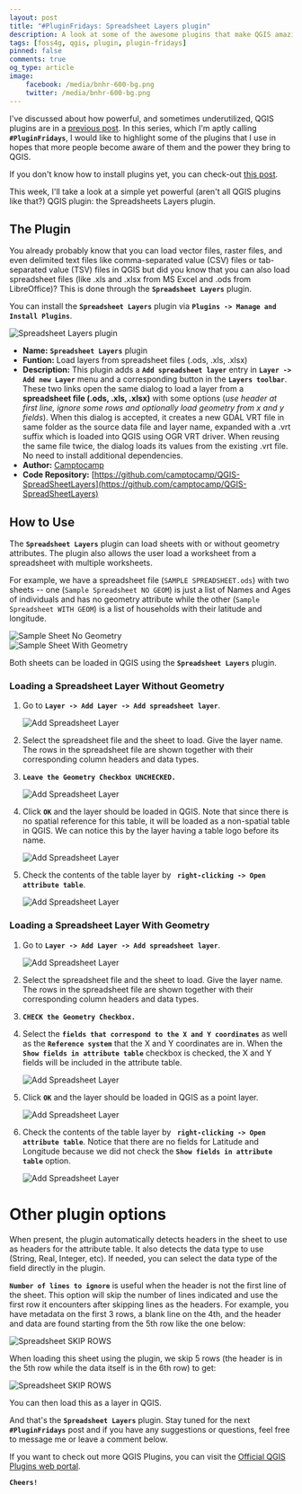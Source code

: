 ```yaml
---
layout: post
title: "#PluginFridays: Spreadsheet Layers plugin"
description: A look at some of the awesome plugins that make QGIS amazing. This week -- the Spreadsheet Layers plugin.
tags: [foss4g, qgis, plugin, plugin-fridays]
pinned: false
comments: true
og_type: article
image:
    facebook: /media/bnhr-600-bg.png
    twitter: /media/bnhr-600-bg.png
---
```


I've discussed about how powerful, and sometimes underutilized, QGIS plugins are in a [previous post](https://benhur07b.github.io/2017-07-14-qgis-plugins.html). In this series, which I'm aptly calling **```#PluginFridays```**, I would like to highlight some of the plugins that I use in hopes that more people become aware of them and the power they bring to QGIS.

If you don't know how to install plugins yet, you can check-out [this post](https://benhur07b.github.io/2017-07-14-qgis-plugins.html).

This week, I'll take a look at a simple yet powerful (aren't all QGIS plugins like that?) QGIS plugin: the Spreadsheets Layers plugin.

## The Plugin

You already probably know that you can load vector files, raster files, and even delimited text files like comma-separated value (CSV) files or tab-separated value (TSV) files in QGIS but did you know that you can also load spreadsheet files (like .xls and .xlsx from MS Excel and .ods from LibreOffice)? This is done through the **```Spreadsheet Layers```** plugin.

You can install the **```Spreadsheet Layers```** plugin via **```Plugins -> Manage and Install Plugins```**.

<div class="col-lg-12 img-container"><img class="img-responsive post-img img-shadow" src="{{ site.baseurl }}/media/posts/2018-07-27-pluginfridays-spreadsheet-layers-plugin/spreadsheetlayers.png" alt="Spreadsheet Layers plugin"></div>

* **Name:** **```Spreadsheet Layers```** plugin
* **Funtion:** Load layers from spreadsheet files (.ods, .xls, .xlsx)
* **Description:** This plugin adds a **```Add spreadsheet layer```** entry in **```Layer -> Add new Layer```** menu and a corresponding button in the **```Layers toolbar```**. These two links open the same dialog to load a layer from a **spreadsheet file (.ods, .xls, .xlsx)** with some options (*use header at first line, ignore some rows and optionally load geometry from x and y fields*). When this dialog is accepted, it creates a new GDAL VRT file in same folder as the source data file and layer name, expanded with a .vrt suffix which is loaded into QGIS using OGR VRT driver. When reusing the same file twice, the dialog loads its values from the existing .vrt file. No need to install additional dependencies.
* **Author:** [Camptocamp](mailto:info@camptocamp.com)
* **Code Repository:** [https://github.com/camptocamp/QGIS-SpreadSheetLayers](https://github.com/camptocamp/QGIS-SpreadSheetLayers)

## How to Use

The **```Spreadsheet Layers```** plugin can load sheets with or without geometry attributes. The plugin also allows the user load a worksheet from a spreadsheet with multiple worksheets.

For example, we have a spreadsheet file (```SAMPLE SPREADSHEET.ods```) with two sheets -- one (```Sample Spreadsheet NO GEOM```) is just a list of Names and Ages of individuals and has no geometry attribute while the other (```Sample Spreadsheet WITH GEOM```) is a list of households with their latitude and longitude.

<div class="col-lg-6 img-container"><img class="img-responsive post-img img-shadow" src="{{ site.baseurl }}/media/posts/2018-07-27-pluginfridays-spreadsheet-layers-plugin/samp_nog.png" alt="Sample Sheet No Geometry"></div>

<div class="col-lg-6 img-container"><img class="img-responsive post-img img-shadow" src="{{ site.baseurl }}/media/posts/2018-07-27-pluginfridays-spreadsheet-layers-plugin/samp_g.png" alt="Sample Sheet With Geometry"></div>

Both sheets can be loaded in QGIS using the **```Spreadsheet Layers```** plugin.

### Loading a Spreadsheet Layer Without Geometry
1. Go to **```Layer -> Add Layer -> Add spreadsheet layer```**.

    <div class="col-lg-12 img-container"><img class="img-responsive post-img img-shadow" src="{{ site.baseurl }}/media/posts/2018-07-27-pluginfridays-spreadsheet-layers-plugin/add-layer.png" alt="Add Spreadsheet Layer"></div>


2. Select the spreadsheet file and the sheet to load. Give the layer name. The rows in the spreadsheet file are shown together with their corresponding column headers and data types.

3. **```Leave the Geometry Checkbox UNCHECKED.```**

    <div class="col-lg-12 img-container"><img class="img-responsive post-img img-shadow" src="{{ site.baseurl }}/media/posts/2018-07-27-pluginfridays-spreadsheet-layers-plugin/add-no-geom.png" alt="Add Spreadsheet Layer"></div>


4. Click **```OK```** and the layer should be loaded in QGIS. Note that since there is no spatial reference for this table, it will be loaded as a non-spatial table in QGIS. We can notice this by the layer having a table logo before its name.

    <div class="col-lg-12 img-container"><img class="img-responsive post-img img-shadow" src="{{ site.baseurl }}/media/posts/2018-07-27-pluginfridays-spreadsheet-layers-plugin/no-geom-layer.png" alt="Add Spreadsheet Layer"></div>


5. Check the contents of the table layer by **``` right-clicking -> Open attribute table```**.

    <div class="col-lg-12 img-container"><img class="img-responsive post-img img-shadow" src="{{ site.baseurl }}/media/posts/2018-07-27-pluginfridays-spreadsheet-layers-plugin/no-geom-attr.png" alt="Add Spreadsheet Layer"></div>


### Loading a Spreadsheet Layer With Geometry
1. Go to **```Layer -> Add Layer -> Add spreadsheet layer```**.

    <div class="col-lg-12 img-container"><img class="img-responsive post-img img-shadow" src="{{ site.baseurl }}/media/posts/2018-07-27-pluginfridays-spreadsheet-layers-plugin/add-layer.png" alt="Add Spreadsheet Layer"></div>


2. Select the spreadsheet file and the sheet to load. Give the layer name. The rows in the spreadsheet file are shown together with their corresponding column headers and data types.

3. **```CHECK the Geometry Checkbox.```**

4. Select the **```fields that correspond to the X and Y coordinates```** as well as the **```Reference system```** that the X and Y coordinates are in. When the **```Show fields in attribute table```** checkbox is checked, the X and Y fields will be included in the attribute table.

    <div class="col-lg-12 img-container"><img class="img-responsive post-img img-shadow" src="{{ site.baseurl }}/media/posts/2018-07-27-pluginfridays-spreadsheet-layers-plugin/add-geom.png" alt="Add Spreadsheet Layer"></div>


5. Click **```OK```** and the layer should be loaded in QGIS as a point layer.

    <div class="col-lg-12 img-container"><img class="img-responsive post-img img-shadow" src="{{ site.baseurl }}/media/posts/2018-07-27-pluginfridays-spreadsheet-layers-plugin/geom-layer.png" alt="Add Spreadsheet Layer"></div>


6. Check the contents of the table layer by **``` right-clicking -> Open attribute table```**. Notice that there are no fields for Latitude and Longitude because we did not check the **```Show fields in attribute table```** option.

    <div class="col-lg-12 img-container"><img class="img-responsive post-img img-shadow" src="{{ site.baseurl }}/media/posts/2018-07-27-pluginfridays-spreadsheet-layers-plugin/geom-attr.png" alt="Add Spreadsheet Layer"></div>


# Other plugin options

When present, the plugin automatically detects headers in the sheet to use as headers for the attribute table. It also detects the data type to use (String, Real, Integer, etc). If needed, you can select the data type of the field directly in the plugin.

**```Number of lines to ignore```** is useful when the header is not the first line of the sheet. This option will skip the number of lines indicated and use the first row it encounters after skipping lines as the headers. For example, you have metadata on the first 3 rows, a blank line on the 4th, and the header and data are found starting from the 5th row like the one below:

<div class="col-lg-12 img-container"><img class="img-responsive post-img img-shadow" src="{{ site.baseurl }}/media/posts/2018-07-27-pluginfridays-spreadsheet-layers-plugin/samp_nogskip.png" alt="Spreadsheet SKIP ROWS"></div>

When loading this sheet using the plugin, we skip 5 rows (the header is in the 5th row while the data itself is in the 6th row) to get:

<div class="col-lg-12 img-container"><img class="img-responsive post-img img-shadow" src="{{ site.baseurl }}/media/posts/2018-07-27-pluginfridays-spreadsheet-layers-plugin/add-to-skip.png" alt="Spreadsheet SKIP ROWS"></div>

You can then load this as a layer in QGIS.

And that's the **```Spreadsheet Layers```** plugin. Stay tuned for the next **```#PluginFridays```** post and if you have any suggestions or questions, feel free to message me or leave a comment below.

If you want to check out more QGIS Plugins, you can visit the [Official QGIS Plugins web portal](https://plugins.qgis.org/).

**```Cheers!```**
